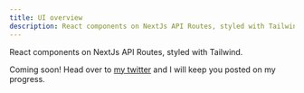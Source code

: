 ```yaml
---
title: UI overview
description: React components on NextJs API Routes, styled with Tailwind.
---
```


React components on NextJs API Routes, styled with Tailwind.

Coming soon! Head over to [my twitter](https://twitter.com/_okjulian_) and I will keep you posted on my progress.
